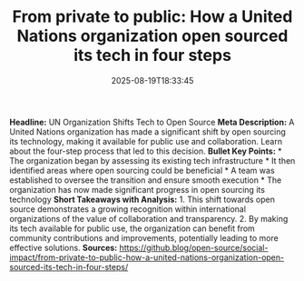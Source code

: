 ﻿---
title: "From private to public: How a United Nations organization open sourced its tech in four steps"
date: "2025-08-19T18:33:45"
category: "Markets"
summary: ""
slug: "from private to public how a united nations organization ope"
source_urls:
  - "https://github.blog/open-source/social-impact/from-private-to-public-how-a-united-nations-organization-open-sourced-its-tech-in-four-steps/"
seo:
  title: "From private to public: How a United Nations organization open sourced its tech in four steps | Hash n Hedge"
  description: ""
  keywords: ["news", "markets", "brief"]
---
**Headline:** UN Organization Shifts Tech to Open Source  **Meta Description:** A United Nations organization has made a significant shift by open sourcing its technology, making it available for public use and collaboration. Learn about the four-step process that led to this decision.  **Bullet Key Points:**  * The organization began by assessing its existing tech infrastructure * It then identified areas where open sourcing could be beneficial * A team was established to oversee the transition and ensure smooth execution * The organization has now made significant progress in open sourcing its technology  **Short Takeaways with Analysis:**  1. This shift towards open source demonstrates a growing recognition within international organizations of the value of collaboration and transparency. 2. By making its tech available for public use, the organization can benefit from community contributions and improvements, potentially leading to more effective solutions.  **Sources:**  https://github.blog/open-source/social-impact/from-private-to-public-how-a-united-nations-organization-open-sourced-its-tech-in-four-steps/ 
